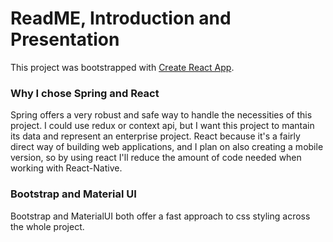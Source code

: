 # ReadME, Introduction and Presentation

This project was bootstrapped with [Create React App](https://github.com/facebook/create-react-app).

### Why I chose Spring and React

Spring offers a very robust and safe way to handle the necessities of this project. I could use redux or context api, but I want this project to mantain its data and represent an enterprise project.
React because it's a fairly direct way of building web applications, and I plan on also creating a mobile version, so by using react I'll reduce the amount of code needed when working with React-Native.

### Bootstrap and Material UI

Bootstrap and MaterialUI both offer a fast approach to css styling across the whole project.